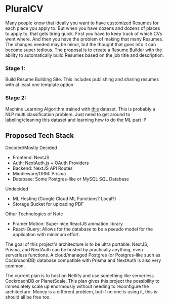 # PluralCV

Many people know that ideally you want to have customized Resumes for each place you apply to. But when you have dozens and dozens of places to apply to, that gets tiring quick. First you have to keep track of which CVs went where. And then you have the problem of making that many Resumes. The changes needed may be minor, but the thought that goes into it can become super tedious. The proposal is to create a Resume Builder with the ability to automatically build Resumes based on the job title and description.

### Stage 1:
Build Resume Building Site. This includes publishing and sharing resumes with at least one template option

### Stage 2:
Machine Learning Algorithm trained with [this](https://www.kaggle.com/datasets/PromptCloudHQ/us-technology-jobs-on-dicecom) dataset. This is probably a NLP multi classification problem. Just need to get around to labeling/cleaning this dataset and learning how to do the ML part :P

## Proposed Tech Stack

Decided/Mostly Decided
 - Frontend: NextJS
 - Auth: NextAuth.js + OAuth Providers
 - Backend: NextJS API Routes
 - Middleware/ORM: Prisma
 - Database: Some Postgres-like or MySQL SQL Database

Undecided
 - ML Hosting (Google Cloud ML Functions? Local?)
 - Storage Bucket for uploading PDF

Other Technologies of Note
 - Framer Motion: Super nice ReactJS animation library
 - React-Query: Allows for the database to be a pseudo model for the application with minimum effort.

The goal of this project's architecture is to be ultra portable. NextJS, Prisma, and NextAuth can be hosted by practically anything, even serverless functions. A cloud/managed Postgres (or Postgres-like such as CockroachDB) database compatible with Prisma and NextAuth is also very common.

The current plan is to host on Netlify and use something like serverless CockroachDB or PlanetScale. This plan gives this project the possibility to immediately scale up enormously without needing to reconfigure the architecture. Money is a different problem, but if no one is using it, this is should all be free too.